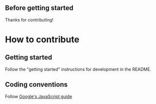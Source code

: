 ## Before getting started

Thanks for contributing!

# How to contribute

## Getting started

Follow the "getting started" instructions for development in the README.

## Coding conventions

Follow [Google's JavaScript guide](https://google.github.io/styleguide/jsguide.html)
